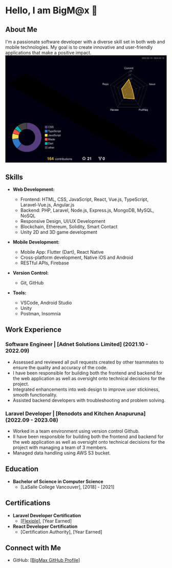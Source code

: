 # Hello, I am BigM@x 👋

## About Me

I'm a passionate software developer with a diverse skill set in both web and mobile technologies. My goal is to create innovative and user-friendly applications that make a positive impact.
![](./profile-3d-contrib/profile-night-rainbow.svg)
## Skills

- **Web Development:**
  - Frontend: HTML, CSS, JavaScript, React, Vue.js, TypeScript, Laravel-Vue.js, Angular.js
  - Backend: PHP, Laravel, Node.js, Express.js, MongoDB, MySQL, NoSQL
  - Responsive Design, UI/UX Development
  - Blockchain, Ethereum, Solidity, Smart Contact
  - Unity 2D and 3D game development

- **Mobile Development:**
  - Mobile App: Flutter (Dart), React Native
  - Cross-platform development, Native iOS and Android
  - RESTful APIs, Firebase

- **Version Control:**
  - Git, GitHub

- **Tools:**
  - VSCode, Android Studio
  - Unity
  - Postman, Insomnia
## Work Experience

### Software Engineer | [Adnet Solutions Limited] (2021.10 - 2022.09)

- Assessed and reviewed all pull requests created by other teammates to ensure the quality and accuracy of the code.
- I have been responsible for building both the frontend and backend for the web application as well as oversight onto technical decisions for the project.
- Integrated enhancements into web design to improve user stickiness, smooth functionality.
- Assisted backend developers with troubleshooting and problem solving.

### Laravel Developer | [Renodots and Kitchen Anapuruna] (2022.09 - 2023.08)

- Worked in a team environment using version control Github.
- II have been responsible for building both the frontend and backend for the web application as well as oversight onto technical decisions for the project with managing a team of 3 members.
- Managed data handling using AWS S3 bucket.

## Education

- **Bachelor of Science in Computer Science**
  - [LaSalle College Vancouver], [2018] - [2021]

## Certifications

- **Laravel Developer Certification**
  - [[Flexiple]](https://app.flexiple.com/), [Year Earned]
- **React Developer Certification**
  - [Certification Authority], [Year Earned]
    
## Connect with Me

- GitHub: [[BigMax GitHub Profile](https://github.com/bigmax1018)] 
